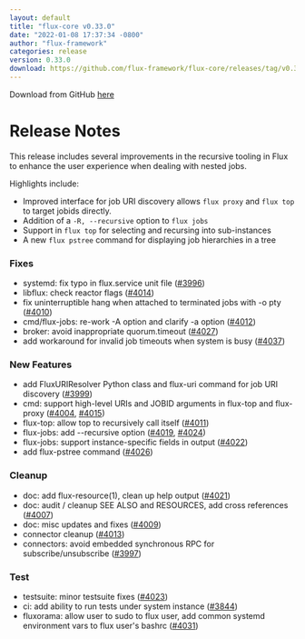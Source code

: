 ```yaml
---
layout: default
title: "flux-core v0.33.0"
date: "2022-01-08 17:37:34 -0800"
author: "flux-framework"
categories: release
version: 0.33.0
download: https://github.com/flux-framework/flux-core/releases/tag/v0.33.0
---
```


Download from GitHub [here](https://github.com/flux-framework/flux-core/releases/tag/v0.33.0)

# Release Notes

This release includes several improvements in the recursive tooling
in Flux to enhance the user experience when dealing with nested jobs.

Highlights include:

 * Improved interface for job URI discovery allows `flux proxy` and
   `flux top` to target jobids directly.
 * Addition of a `-R, --recursive` option to `flux jobs`
 * Support in `flux top` for selecting and recursing into sub-instances
 * A new  `flux pstree` command for displaying job hierarchies in a tree

### Fixes

 * systemd: fix typo in flux.service unit file ([#3996](https://github.com/flux-framework/flux-core/issues/3996))
 * libflux: check reactor flags ([#4014](https://github.com/flux-framework/flux-core/issues/4014))
 * fix uninterruptible hang when attached to terminated jobs with -o pty
   ([#4010](https://github.com/flux-framework/flux-core/issues/4010))
 * cmd/flux-jobs: re-work -A option and clarify -a option ([#4012](https://github.com/flux-framework/flux-core/issues/4012))
 * broker: avoid inappropriate quorum.timeout ([#4027](https://github.com/flux-framework/flux-core/issues/4027))
 * add workaround for invalid job timeouts when system is busy ([#4037](https://github.com/flux-framework/flux-core/issues/4037))

### New Features

 * add FluxURIResolver Python class and flux-uri command for job URI
   discovery ([#3999](https://github.com/flux-framework/flux-core/issues/3999))
 * cmd: support high-level URIs and JOBID arguments in flux-top and
   flux-proxy ([#4004](https://github.com/flux-framework/flux-core/issues/4004), [#4015](https://github.com/flux-framework/flux-core/issues/4015))
 * flux-top: allow top to recursively call itself ([#4011](https://github.com/flux-framework/flux-core/issues/4011))
 * flux-jobs: add --recursive option ([#4019](https://github.com/flux-framework/flux-core/issues/4019), [#4024](https://github.com/flux-framework/flux-core/issues/4024))
 * flux-jobs: support instance-specific fields in output ([#4022](https://github.com/flux-framework/flux-core/issues/4022))
 * add flux-pstree command ([#4026](https://github.com/flux-framework/flux-core/issues/4026))

### Cleanup

 * doc: add flux-resource(1),  clean up help output ([#4021](https://github.com/flux-framework/flux-core/issues/4021))
 * doc: audit / cleanup SEE ALSO and RESOURCES, add cross references ([#4007](https://github.com/flux-framework/flux-core/issues/4007))
 * doc: misc updates and fixes ([#4009](https://github.com/flux-framework/flux-core/issues/4009))
 * connector cleanup ([#4013](https://github.com/flux-framework/flux-core/issues/4013))
 * connectors: avoid embedded synchronous RPC for subscribe/unsubscribe
   ([#3997](https://github.com/flux-framework/flux-core/issues/3997))

### Test

 * testsuite: minor testsuite fixes ([#4023](https://github.com/flux-framework/flux-core/issues/4023))
 * ci: add ability to run tests under system instance ([#3844](https://github.com/flux-framework/flux-core/issues/3844))
 * fluxorama: allow user to sudo to flux user, add common systemd environment
   vars to flux user's bashrc ([#4031](https://github.com/flux-framework/flux-core/issues/4031))


